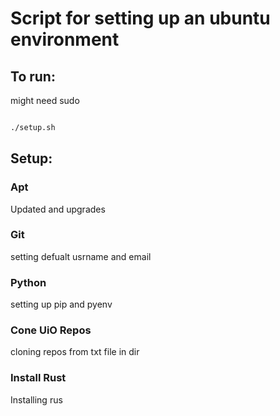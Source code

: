 # Script for setting up an ubuntu environment

## To run:

might need sudo

```bash

./setup.sh

```

## Setup:

### Apt

Updated and upgrades

### Git

setting defualt usrname and email

### Python

setting up pip and pyenv

### Cone UiO Repos

cloning repos from txt file in dir

### Install Rust

Installing rus
